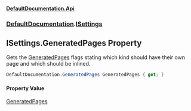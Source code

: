 #### [DefaultDocumentation\.Api](../../index.md 'index')
### [DefaultDocumentation](../../index.md#DefaultDocumentation 'DefaultDocumentation').[ISettings](index.md 'DefaultDocumentation\.ISettings')

## ISettings\.GeneratedPages Property

Gets the [GeneratedPages](../GeneratedPages/index.md 'DefaultDocumentation\.GeneratedPages') flags stating which kind should have their own page and which should be inlined\.

```csharp
DefaultDocumentation.GeneratedPages GeneratedPages { get; }
```

#### Property Value
[GeneratedPages](../GeneratedPages/index.md 'DefaultDocumentation\.GeneratedPages')
